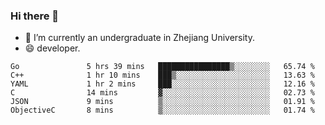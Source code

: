 ### Hi there 👋

- 🔭 I’m currently an undergraduate in Zhejiang University.
- 😄 developer.

<!--START_SECTION:waka-->

```text
Go               5 hrs 39 mins   ████████████████▒░░░░░░░░   65.74 %
C++              1 hr 10 mins    ███▒░░░░░░░░░░░░░░░░░░░░░   13.63 %
YAML             1 hr 2 mins     ███░░░░░░░░░░░░░░░░░░░░░░   12.16 %
C                14 mins         ▓░░░░░░░░░░░░░░░░░░░░░░░░   02.73 %
JSON             9 mins          ▒░░░░░░░░░░░░░░░░░░░░░░░░   01.91 %
ObjectiveC       8 mins          ▒░░░░░░░░░░░░░░░░░░░░░░░░   01.74 %
```

<!--END_SECTION:waka-->
